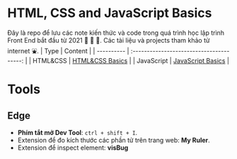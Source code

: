 <link rel='stylesheet' href='main.css'>

# HTML, CSS and JavaScript Basics

Đây là repo để lưu các note kiến thức và code trong quá trình học lập trình Front End bắt đầu từ 2021 🥇 🥈 🥉.
Các tài liệu và projects tham khảo từ internet ⛲.
| Type | Content |
| ---------- | :---------------------------------------: |
| HTML&CSS | [HTML&CSS Basics](HTML/readme.md) |
| JavaScript | [JavaScript Basics](JavaScript/readme.md) |

# Tools

## Edge

- **Phím tắt mở Dev Tool**: `ctrl + shift + I`.
- Extension để đo kích thước các phần tử trên trang web: **My Ruler**.
- Extension để inspect element: **visBug**
